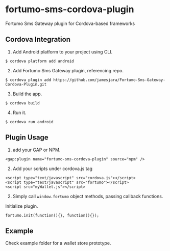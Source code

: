 fortumo-sms-cordova-plugin
=======================

Fortumo Sms Gateway plugin for Cordova-based frameworks

Cordova Integration
-------------------

1) Add Android platform to your project using CLI.
```
$ cordova platform add android
```

2) Add Fortumo Sms Gateway plugin, referencing repo.
```
$ cordova plugin add https://github.com/jamesjara/Fortumo-Sms-Gateway-Cordova-Plugin.git
```

3) Build the app.
```
$ cordova build
```

4) Run it.
```
$ cordova run android
```

Plugin Usage
------------

1) add your GAP or NPM.
```
<gap:plugin name="fortumo-sms-cordova-plugin" source="npm" /> 
```

2) Add your scripts under cordova.js tag
```
<script type="text/javascript" src="cordova.js"></script>
<script type="text/javascript" src="fortumo"></script> 
<script src="myWallet.js"></script>
```
2) Simply call ```window.fortumo``` object methods, passing callback functions.

Initialize plugin.
```
fortumo.init(function(){}, function(){});
``` 

Example
------------
Check example folder for a wallet store prototype.

